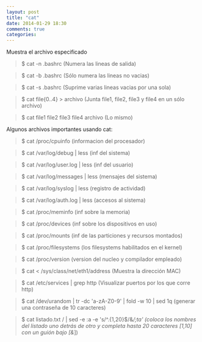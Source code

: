 ```yaml
---
layout: post
title: "cat"
date: 2014-01-29 18:30
comments: true
categories: 
---
```

Muestra el archivo especificado

>$ cat -n .bashrc (Numera las lineas de salida)

>$ cat -b .bashrc (Sólo numera las lineas no vacias)

>$ cat -s .bashrc (Suprime varias lineas vacias por una sola)

>$ cat file{0..4} > archivo (Junta file1, file2, file3 y file4 en un sólo archivo)

>$ cat file1 file2 file3 file4 archivo (Lo mismo)

Algunos archivos importantes usando cat:

>$ cat /proc/cpuinfo       (informacion del procesador)

>$ cat /var/log/debug | less	 (inf del sistema) 

>$ cat /var/log/user.log | less		 (inf del usuario) 

>$ cat /var/log/messages | less	 (mensajes del sistema) 

>$ cat /var/log/syslog | less 		 (registro de actividad) 

>$ cat /var/log/auth.log | less       (accesos al sistema) 

>$ cat /proc/meminfo	(inf sobre la memoria) 

>$ cat /proc/devices	 (inf sobre los dispositivos en uso) 

>$ cat /proc/mounts    (inf de las particiones y recursos montados) 

>$ cat /proc/filesystems	 (los filesystems habilitados en el kernel)

>$ cat /proc/version        (version del nucleo y compilador empleado)

>$ cat < /sys/class/net/eth1/address (Muestra la dirección MAC)

>$ cat /etc/services | grep http (Visualizar puertos por los que corre http)

>$ cat /dev/urandom | tr -dc 'a-zA-Z0-9' | fold -w 10 | sed 1q (generar una contraseña de 10 caracteres)

>$ cat listado.txt / | sed -e :a -e 's/^.\{1,20\}$/&_/;ta'  (coloca los nombres del listado uno detrás de otro y completa hasta 20 caracteres [1,10] con un guión bajo [&_])

